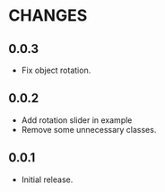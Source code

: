 # CHANGES

## 0.0.3

- Fix object rotation.

## 0.0.2

- Add rotation slider in example
- Remove some unnecessary classes.

## 0.0.1

- Initial release.
